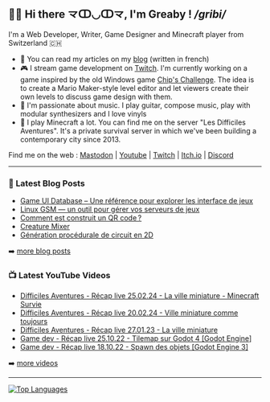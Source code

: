 ## 👋🏻 Hi there 龴ↀ◡ↀ龴, I'm Greaby ! _/gribi/_

I'm a Web Developer, Writer, Game Designer and Minecraft player from Switzerland 🇨🇭

- 📰 You can read my articles on my [blog](https://greaby.co) (written in french)
- 🎮 I stream game development on [Twitch](https://www.twitch.tv/greaby). I'm currently working on a game inspired by the old Windows game [Chip's Challenge](https://en.wikipedia.org/wiki/Chip%27s_Challenge). The idea is to create a Mario Maker-style level editor and let viewers create their own levels to discuss game design with them.
- 🎵 I'm passionate about music. I play guitar, compose music, play with modular synthesizers and I love vinyls
- 🎲 I play Minecraft a lot. You can find me on the server "Les Difficiles Aventures". It's a private survival server in which we've been building a contemporary city since 2013.

Find me on the web : [Mastodon](https://eldritch.cafe/@greaby) | [Youtube](https://www.youtube.com/c/greaby) | [Twitch](https://www.twitch.tv/greaby) | [Itch.io](https://greaby.itch.io/) | [Discord](https://discord.com/invite/7Uvszt4)

---

### 📕 Latest Blog Posts

<!-- BLOG-POST-LIST:START -->
- [Game UI Database – Une référence pour explorer les interface de jeux](https://greaby.co/game-ui-database/)
- [Linux GSM — un outil pour gérer vos serveurs de jeux](https://greaby.co/linux-gsm-un-outil-pour-gerer-vos-serveurs-de-jeux/)
- [Comment est construit un QR code ?](https://greaby.co/qr-code/)
- [Creature Mixer](https://greaby.co/creature-mixer/)
- [Génération procédurale de circuit en 2D](https://greaby.co/generation-procedurale-circuit-2d/)
<!-- BLOG-POST-LIST:END -->

➡️ [more blog posts](https://greaby.co/)

### 📺 Latest YouTube Videos

<!-- YOUTUBE:START -->
- [Difficiles Aventures - Récap live 25.02.24 - La ville miniature - Minecraft Survie](https://www.youtube.com/watch?v=isJVDVX7fpc)
- [Difficiles Aventures - Récap live 20.02.24 - Ville miniature comme toujours](https://www.youtube.com/watch?v=EBAx8Y_t-Fo)
- [Difficiles Aventures - Récap live 27.01.23 - La ville miniature](https://www.youtube.com/watch?v=NRb5GsgmCio)
- [Game dev - Récap live 25.10.22 - Tilemap sur Godot 4 [Godot Engine]](https://www.youtube.com/watch?v=Bvj7eSph-Gw)
- [Game dev - Récap live 18.10.22 - Spawn des objets [Godot Engine 3]](https://www.youtube.com/watch?v=_4jZaK6-1D0)
<!-- YOUTUBE:END -->

➡️ [more videos](https://www.youtube.com/c/Greaby)

---

[![Top Languages](https://github-readme-stats.vercel.app/api/top-langs/?username=greaby&langs_count=6&layout=compact&hide=c%23,ShaderLab,HLSL,GLSL)](https://github.com/Greaby)
